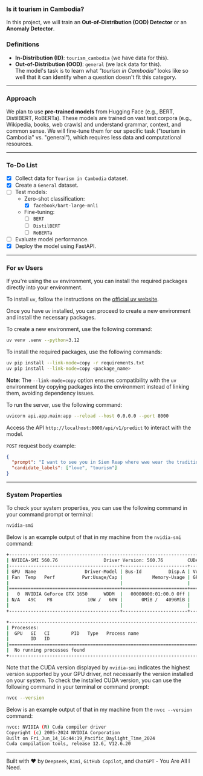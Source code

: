 ### **Is it tourism in Cambodia?**

In this project, we will train an **Out-of-Distribution (OOD) Detector** or an **Anomaly Detector**.

### **Definitions**
- **In-Distribution (ID)**: `tourism_cambodia` (we have data for this).
- **Out-of-Distribution (OOD)**: `general` (we lack data for this).  
  The model's task is to learn what *"tourism in Cambodia"* looks like so well that it can identify when a question doesn't fit this category.

---

### **Approach**
We plan to use **pre-trained models** from Hugging Face (e.g., BERT, DistilBERT, RoBERTa). These models are trained on vast text corpora (e.g., Wikipedia, books, web crawls) and understand grammar, context, and common sense. We will fine-tune them for our specific task ("tourism in Cambodia" vs. "general"), which requires less data and computational resources.

---

### **To-Do List**

- [x] Collect data for `Tourism in Cambodia` dataset.
- [x] Create a `General` dataset.
- [ ] Test models:
  - Zero-shot classification:
    - [x] `facebook/bart-large-mnli`
  - Fine-tuning:
    - [ ] `BERT`
    - [ ] `DistilBERT`
    - [ ] `RoBERTa`
- [ ] Evaluate model performance.
- [x] Deploy the model using FastAPI.

---

### **For `uv` Users**

If you're using the `uv` environment, you can install the required packages directly into your environment.

To install `uv`, follow the instructions on the [official uv website](https://uv.dev).

Once you have `uv` installed, you can proceed to create a new environment and install the necessary packages.

To create a new environment, use the following command:

```bash
uv venv .venv --python=3.12
```

To install the required packages, use the following commands:

```bash
uv pip install --link-mode=copy -r requirements.txt
uv pip install --link-mode=copy <package_name>
```

**Note**: The `--link-mode=copy` option ensures compatibility with the `uv` environment by copying packages into the environment instead of linking them, avoiding dependency issues.

To run the server, use the following command:

```bash
uvicorn api.app.main:app --reload --host 0.0.0.0 --port 8000
```

Access the API `http://localhost:8000/api/v1/predict` to interact with the model.

`POST` request body example:

```json
{
  "prompt": "I want to see you in Siem Reap where wwe wear the traditional wedding costume",
  "candidate_labels": ["love", "tourism"]
}
```

---

### **System Properties**

To check your system properties, you can use the following command in your command prompt or terminal:
```cmd
nvidia-smi
```
Below is an example output of that in my machine from the `nvidia-smi` command:

```bash
+-----------------------------------------------------------------------------------------+
| NVIDIA-SMI 560.76                 Driver Version: 560.76         CUDA Version: 12.6     |
|-----------------------------------------+------------------------+----------------------+
| GPU  Name                  Driver-Model | Bus-Id          Disp.A | Volatile Uncorr. ECC |
| Fan  Temp   Perf          Pwr:Usage/Cap |           Memory-Usage | GPU-Util  Compute M. |
|                                         |                        |               MIG M. |
|=========================================+========================+======================|
|   0  NVIDIA GeForce GTX 1650      WDDM  |   00000000:01:00.0 Off |                  N/A |
| N/A   49C    P8             10W /   60W |       0MiB /   4096MiB |      0%      Default |
|                                         |                        |                  N/A |
+-----------------------------------------+------------------------+----------------------+

+-----------------------------------------------------------------------------------------+
| Processes:                                                                              |
|  GPU   GI   CI        PID   Type   Process name                              GPU Memory |
|        ID   ID                                                               Usage      |
|=========================================================================================|
|  No running processes found                                                             |
+-----------------------------------------------------------------------------------------+
```

Note that the CUDA version displayed by `nvidia-smi` indicates the highest version supported by your GPU driver, not necessarily the version installed on your system. To check the installed CUDA version, you can use the following command in your terminal or command prompt:
```bash
nvcc --version
```
Below is an example output of that in my machine from the `nvcc --version` command:

```bash
nvcc: NVIDIA (R) Cuda compiler driver
Copyright (c) 2005-2024 NVIDIA Corporation
Built on Fri_Jun_14_16:44:19_Pacific_Daylight_Time_2024
Cuda compilation tools, release 12.6, V12.6.20
```
---

Built with ❤️ by `Deepseek`, `Kimi`, `GitHub Copilot`, and `ChatGPT` - You Are All I Need.
